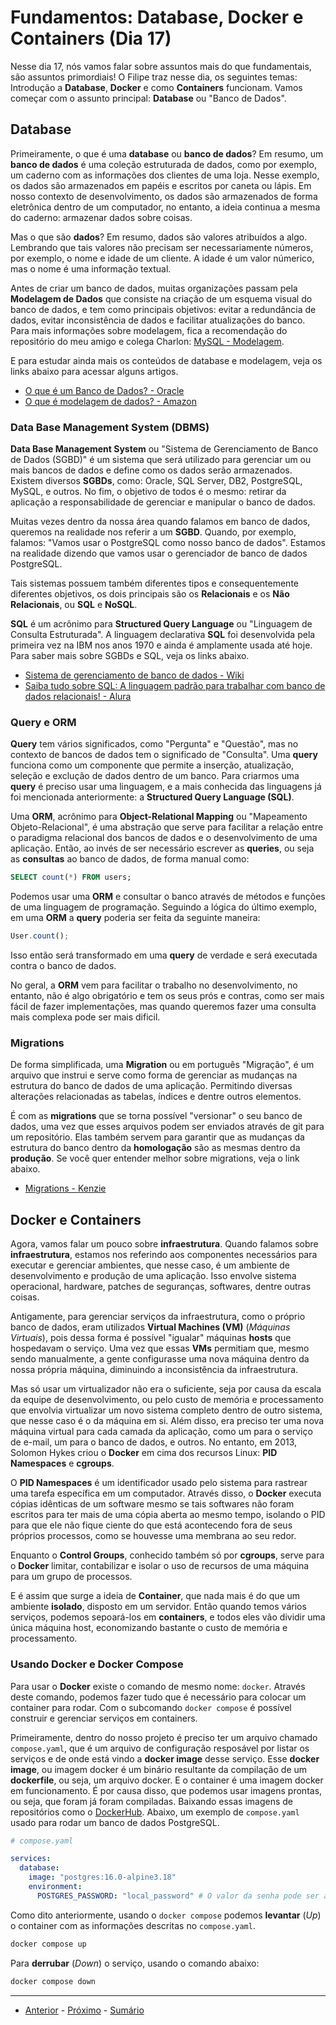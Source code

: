 # Fundamentos: Database, Docker e Containers (Dia 17)
Nesse dia 17, nós vamos falar sobre assuntos mais do que fundamentais, são assuntos primordiais! O Filipe traz nesse dia, os seguintes temas: Introdução a **Database**, **Docker** e como **Containers** funcionam. Vamos começar com o assunto principal: **Database** ou "Banco de Dados". 

## Database
Primeiramente, o que é uma **database** ou **banco de dados**? Em resumo, um **banco de dados** é uma coleção estruturada de dados, como por exemplo, um caderno com as informações dos clientes de uma loja. Nesse exemplo, os dados são armazenados em papéis e escritos por caneta ou lápis. Em nosso contexto de desenvolvimento, os dados são armazenados de forma eletrônica dentro de um computador, no entanto, a ideia continua a mesma do caderno: armazenar dados sobre coisas.

Mas o que são **dados**? Em resumo, dados são valores atribuídos a algo. Lembrando que tais valores não precisam ser necessariamente números, por exemplo, o nome e idade de um cliente. A idade é um valor númerico, mas o nome é uma informação textual.

Antes de criar um banco de dados, muitas organizações passam pela **Modelagem de Dados** que consiste na criação de um esquema visual do banco de dados, e tem como principais objetivos: evitar a redundância de dados, evitar inconsistência de dados e facilitar atualizações do banco. Para mais informações sobre modelagem, fica a recomendação do repositório do meu amigo e colega Charlon: [MySQL - Modelagem](https://github.com/charlon-156/MySQL/blob/main/Modelagem.md#modelagem-de-dados).

E para estudar ainda mais os conteúdos de database e modelagem, veja os links abaixo para acessar alguns artigos.
- [O que é um Banco de Dados? - Oracle](https://www.oracle.com/br/database/what-is-database/)
- [O que é modelagem de dados? - Amazon](https://aws.amazon.com/pt/what-is/data-modeling/)

### Data Base Management System (DBMS)
**Data Base Management System** ou "Sistema de Gerenciamento de Banco de Dados (SGBD)" é um sistema que será utilizado para gerenciar um ou mais bancos de dados e define como os dados serão armazenados. Existem diversos **SGBDs**, como:  Oracle, SQL Server, DB2, PostgreSQL, MySQL, e outros. No fim, o objetivo de todos é o mesmo: retirar da aplicação a responsabilidade de gerenciar e manipular o banco de dados. 

Muitas vezes dentro da nossa área quando falamos em banco de dados, queremos na realidade nos referir a um **SGBD**. Quando, por exemplo, falamos: "Vamos usar o PostgreSQL como nosso banco de dados". Estamos na realidade dizendo que vamos usar o gerenciador de banco de dados PostgreSQL.

Tais sistemas possuem também diferentes tipos e consequentemente diferentes objetivos, os dois principais são os **Relacionais** e os **Não Relacionais**, ou **SQL** e **NoSQL**.

**SQL** é um acrônimo para **Structured Query Language** ou "Linguagem de Consulta Estruturada". A linguagem declarativa **SQL** foi desenvolvida pela primeira vez na IBM nos anos 1970 e ainda é amplamente usada até hoje. Para saber mais sobre SGBDs e SQL, veja os links abaixo.

- [Sistema de gerenciamento de banco de dados - Wiki](https://pt.wikipedia.org/wiki/Sistema_de_gerenciamento_de_banco_de_dados)
- [Saiba tudo sobre SQL: A linguagem padrão para trabalhar com banco de dados relacionais! - Alura](https://www.alura.com.br/artigos/o-que-e-sql)

### Query e ORM
**Query** tem vários significados, como "Pergunta" e "Questão", mas no contexto de bancos de dados tem o significado de "Consulta". Uma **query** funciona como um componente que permite a inserção, atualização, seleção e exclução de dados dentro de um banco. Para criarmos uma **query** é preciso usar uma linguagem, e a mais conhecida das linguagens já foi mencionada anteriormente: a **Structured Query Language (SQL)**.

Uma **ORM**, acrônimo para **Object-Relational Mapping** ou "Mapeamento Objeto-Relacional", é uma abstração que serve para facilitar a relação entre o paradigma relacional dos bancos de dados e o desenvolvimento de uma aplicação. Então, ao invés de ser necessário escrever as **queries**, ou seja as **consultas** ao banco de dados, de forma manual como:
```sql
SELECT count(*) FROM users;
```
Podemos usar uma **ORM** e consultar o banco através de métodos e funções de uma linguagem de programação. Seguindo a lógica do último exemplo, em uma **ORM** a **query** poderia ser feita da seguinte maneira:
```js
User.count();
```
Isso então será transformado em uma **query** de verdade e será executada contra o banco de dados.

No geral, a **ORM** vem para facilitar o trabalho no desenvolvimento, no entanto, não é algo obrigatório e tem os seus prós e contras, como ser mais fácil de fazer implementações, mas quando queremos fazer uma consulta mais complexa pode ser mais dificil.

### Migrations
De forma simplificada, uma **Migration** ou em português "Migração", é um arquivo que instrui e serve como forma de gerenciar as mudanças na estrutura do banco de dados de uma aplicação. Permitindo diversas alterações relacionadas as tabelas, índices e dentre outros elementos.

É com as **migrations** que se torna possível "versionar" o seu banco de dados, uma vez que esses arquivos podem ser enviados através de git para um repositório. Elas também servem para garantir que as mudanças da estrutura do banco dentro da **homologação** são as mesmas dentro da **produção**. Se você quer entender melhor sobre migrations, veja o link abaixo.

- [Migrations - Kenzie](https://kenzie.com.br/blog/migrations/)

## Docker e Containers
Agora, vamos falar um pouco sobre **infraestrutura**. Quando falamos sobre **infraestrutura**, estamos nos referindo aos componentes necessários para executar e gerenciar ambientes, que nesse caso, é um ambiente de desenvolvimento e produção de uma aplicação. Isso envolve sistema operacional, hardware, patches de seguranças, softwares, dentre outras coisas.

Antigamente, para gerenciar serviços da infraestrutura, como o próprio banco de dados, eram utilizados **Virtual Machines (VM)** (_Máquinas Virtuais_), pois dessa forma é possível "igualar" máquinas **hosts** que hospedavam o serviço. Uma vez que essas **VMs** permitiam que, mesmo sendo manualmente, a gente configurasse uma nova máquina dentro da nossa própria máquina, diminuindo a inconsistência da infraestrutura.

Mas só usar um virtualizador não era o suficiente, seja por causa da escala da equipe de desenvolvimento, ou pelo custo de memória e processamento que envolvia virtualizar um novo sistema completo dentro de outro sistema, que nesse caso é o da máquina em si. Além disso, era preciso ter uma nova máquina virtual para cada camada da aplicação, como um para o serviço de e-mail, um para o banco de dados, e outros. No entanto, em 2013, Solomon Hykes criou o **Docker** em cima dos recursos Linux: **PID Namespaces** e **cgroups**.

O **PID Namespaces** é um identificador usado pelo sistema para rastrear uma tarefa específica em um computador. Através disso, o **Docker** executa cópias idênticas de um software mesmo se tais softwares não foram escritos para ter mais de uma cópia aberta ao mesmo tempo, isolando o PID para que ele não fique ciente do que está acontecendo fora de seus próprios processos, como se houvesse uma membrana ao seu redor.

Enquanto o **Control Groups**, conhecido também só por **cgroups**, serve para o **Docker** limitar, contabilizar e isolar o uso de recursos de uma máquina para um grupo de processos.

E é assim que surge a ideia de **Container**, que nada mais é do que um ambiente **isolado**, disposto em um servidor. Então quando temos vários serviços, podemos sepoará-los em **containers**, e todos eles vão dividir uma única máquina host, economizando bastante o custo de memória e processamento.

### Usando Docker e Docker Compose
Para usar o **Docker** existe o comando de mesmo nome: `docker`. Através deste comando, podemos fazer tudo que é necessário para colocar um container para rodar. Com o subcomando `docker compose` é possível construir e gerenciar serviços em containers.

Primeiramente, dentro do nosso projeto é preciso ter um arquivo chamado `compose.yaml`, que é um arquivo de configuração resposável por listar os serviços e de onde está vindo a **docker image** desse serviço. Esse **docker image**, ou imagem docker é um binário resultante da compilação de um **dockerfile**, ou seja, um arquivo docker. E o container é uma imagem docker em funcionamento. É por causa disso, que podemos usar imagens prontas, ou seja, que foram já foram compiladas. Baixando essas imagens de repositórios como o [DockerHub](https://hub.docker.com/). Abaixo, um exemplo de `compose.yaml` usado para rodar um banco de dados PostgreSQL.

```yaml
# compose.yaml

services:
  database:
    image: "postgres:16.0-alpine3.18"
    environment:
      POSTGRES_PASSWORD: "local_password" # O valor da senha pode ser alterado
```

Como dito anteriormente, usando o `docker compose` podemos **levantar** (_Up_) o container com as informações descritas no `compose.yaml`.
```sh
docker compose up
```

Para **derrubar** (_Down_) o serviço, usando o comando abaixo:
```sh
docker compose down
```

---

- [Anterior](/dias/dia16.md) - [Próximo](/dias/dia18.md) - [Sumário](../README.md)

